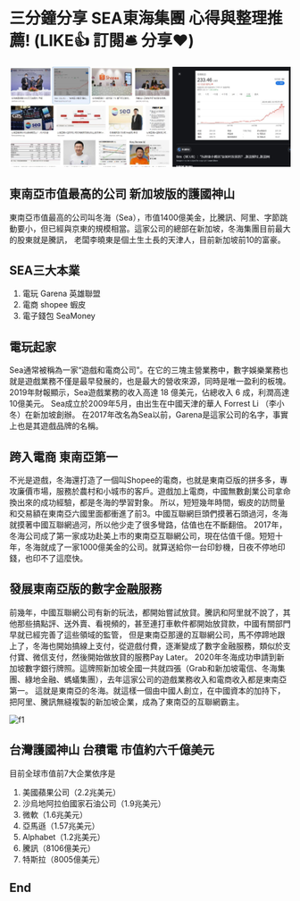 # 三分鐘分享 SEA東海集團 心得與整理推薦! (LIKE👍 訂閱🛎 分享❤️)

![f1](https://github.com/HCH1/blog/blob/master/fig/sea1a.JPG)

## 東南亞市值最高的公司 新加坡版的護國神山
東南亞市值最高的公司叫冬海（Sea），市值1400億美金，比騰訊、阿里、字節跳動要小，但已經與京東的規模相當。這家公司的總部在新加坡，冬海集團目前最大的股東就是騰訊，
老闆李曉東是個土生土長的天津人，目前新加坡前10的富豪。

## SEA三大本業
1. 電玩 Garena 英雄聯盟
2. 電商 shopee 蝦皮
3. 電子錢包 SeaMoney

## 電玩起家
Sea通常被稱為一家“遊戲和電商公司”。在它的三塊主營業務中，數字娛樂業務也就是遊戲業務不僅是最早發展的，也是最大的營收來源，同時是唯一盈利的板塊。 
2019年財報顯示，Sea遊戲業務的收入高達 18 億美元，佔總收入 6 成，利潤高達10億美元。 Sea成立於2009年5月，由出生在中國天津的華人 Forrest Li （李小冬）在新加坡創辦。
在2017年改名為Sea以前，Garena是這家公司的名字，事實上也是其遊戲品牌的名稱。


## 跨入電商 東南亞第一


不光是遊戲，冬海還打造了一個叫Shopee的電商，也就是東南亞版的拼多多，專攻廉價市場，服務於農村和小城市的客戶。遊戲加上電商，中國無數創業公司拿命換出來的成功經驗，都是冬海的學習對象。
所以，短短幾年時間，蝦皮的訪問量和交易額在東南亞六國里面都衝進了前3。中國互聯網巨頭們摸著石頭過河，冬海就摸著中國互聯網過河，所以他少走了很多彎路，估值也在不斷翻倍。 
2017年，冬海公司成了第一家成功赴美上市的東南亞互聯網公司，現在估值千億。短短十年，冬海就成了一家1000億美金的公司。就算送給你一台印鈔機，日夜不停地印錢，也印不了這麼快。


## 發展東南亞版的數字金融服務

前幾年，中國互聯網公司有新的玩法，都開始嘗試放貸。騰訊和阿里就不說了，其他那些搞點評、送外賣、看視頻的，甚至連打車軟件都開始放貸款，中國有關部門早就已經完善了這些領域的監管，
但是東南亞那邊的互聯網公司，馬不停蹄地跟上了，冬海也開始搞線上支付，從遊戲付費，逐漸變成了數字金融服務，類似於支付寶、微信支付，然後開始做放貸的服務Pay Later。 
2020年冬海成功申請到新加坡數字銀行牌照。這牌照新加坡全國一共就四張（Grab和新加坡電信、冬海集團、綠地金融、螞蟻集團），去年這家公司的遊戲業務收入和電商收入都是東南亞第一。
這就是東南亞的冬海。就這樣一個由中國人創立，在中國資本的加持下，把阿里、騰訊無縫複製的新加坡企業，成為了東南亞的互聯網霸主。


![f1](https://github.com/HCH1/blog/blob/master/fig/sea1.JPG)

## 台灣護國神山 台積電 市值約六千億美元

目前全球市值前7大企業依序是
1. 美國蘋果公司（2.2兆美元）
2. 沙烏地阿拉伯國家石油公司（1.9兆美元）
3. 微軟（1.6兆美元）
4. 亞馬遜（1.57兆美元）
5. Alphabet（1.2兆美元）
6. 騰訊（8106億美元）
7. 特斯拉（8005億美元）


## End
